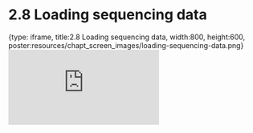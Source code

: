# 2.8 Loading sequencing data
 
{type: iframe, title:2.8 Loading sequencing data, width:800, height:600, poster:resources/chapt_screen_images/loading-sequencing-data.png}
![](https://mccoy-lab.github.io/hgv_modules/no_toc/loading-sequencing-data.html)
 

 
